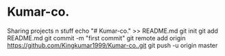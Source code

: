 # Kumar-co.
Sharing projects n stuff
echo "# Kumar-co." >> README.md
git init
git add README.md
git commit -m "first commit"
git remote add origin https://github.com/Kingkumar1999/Kumar-co..git
git push -u origin master
